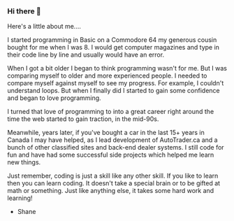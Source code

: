 ### Hi there 👋

Here's a little about me....

I started programming in Basic on a Commodore 64 my generous cousin bought for me when I was 8. I would get computer magazines and type in their code line by line and usually would have an error.

When I got a bit older I began to think programming wasn't for me. But I was comparing myself to older and more experienced people. I needed to compare myself against myself to see my progress. For example, I couldn't understand loops. But when I finally did I started to gain some confidence and began to love programming.

I turned that love of programming to into a great career right around the time the web started to gain traction, in the mid-90s. 

Meanwhile, years later, if you've bought a car in the last 15+ years in Canada I may have helped, as I lead development of AutoTrader.ca and a bunch of other classified sites and back-end dealer systems. I still code for fun and have had some successful side projects which helped me learn new things.

Just remember, coding is just a skill like any other skill. If you like to learn then you can learn coding. It doesn't take a special brain or to be gifted at math or something. Just like anything else, it takes some hard work and learning!

- Shane


<!--
**shanejs/shanejs** is a ✨ _special_ ✨ repository because its `README.md` (this file) appears on your GitHub profile.

Here are some ideas to get you started:

- 🔭 I’m currently working on ...
- 🌱 I’m currently learning ...
- 👯 I’m looking to collaborate on ...
- 🤔 I’m looking for help with ...
- 💬 Ask me about ...
- 📫 How to reach me: ...
- 😄 Pronouns: ...
- ⚡ Fun fact: ...
-->
